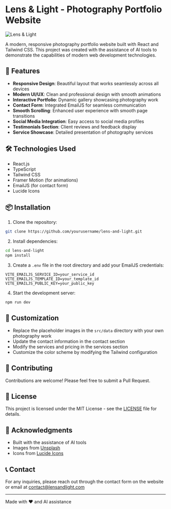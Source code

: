 # Lens & Light - Photography Portfolio Website

![Lens & Light](https://images.unsplash.com/photo-1452587925148-ce544e77e70d)

A modern, responsive photography portfolio website built with React and Tailwind CSS. This project was created with the assistance of AI tools to demonstrate the capabilities of modern web development technologies.

## 🚀 Features

- **Responsive Design**: Beautiful layout that works seamlessly across all devices
- **Modern UI/UX**: Clean and professional design with smooth animations
- **Interactive Portfolio**: Dynamic gallery showcasing photography work
- **Contact Form**: Integrated EmailJS for seamless communication
- **Smooth Scrolling**: Enhanced user experience with smooth page transitions
- **Social Media Integration**: Easy access to social media profiles
- **Testimonials Section**: Client reviews and feedback display
- **Service Showcase**: Detailed presentation of photography services

## 🛠️ Technologies Used

- React.js
- TypeScript
- Tailwind CSS
- Framer Motion (for animations)
- EmailJS (for contact form)
- Lucide Icons

## 📦 Installation

1. Clone the repository:

```bash
git clone https://github.com/yourusername/lens-and-light.git
```

2. Install dependencies:

```bash
cd lens-and-light
npm install
```

3. Create a `.env` file in the root directory and add your EmailJS credentials:

```env
VITE_EMAILJS_SERVICE_ID=your_service_id
VITE_EMAILJS_TEMPLATE_ID=your_template_id
VITE_EMAILJS_PUBLIC_KEY=your_public_key
```

4. Start the development server:

```bash
npm run dev
```

## 🎨 Customization

- Replace the placeholder images in the `src/data` directory with your own photography work
- Update the contact information in the contact section
- Modify the services and pricing in the services section
- Customize the color scheme by modifying the Tailwind configuration

## 🤝 Contributing

Contributions are welcome! Please feel free to submit a Pull Request.

## 📝 License

This project is licensed under the MIT License - see the [LICENSE](LICENSE) file for details.

## 🙏 Acknowledgments

- Built with the assistance of AI tools
- Images from [Unsplash](https://unsplash.com)
- Icons from [Lucide Icons](https://lucide.dev)

## 📞 Contact

For any inquiries, please reach out through the contact form on the website or email at contact@lensandlight.com

---

Made with ❤️ and AI assistance
